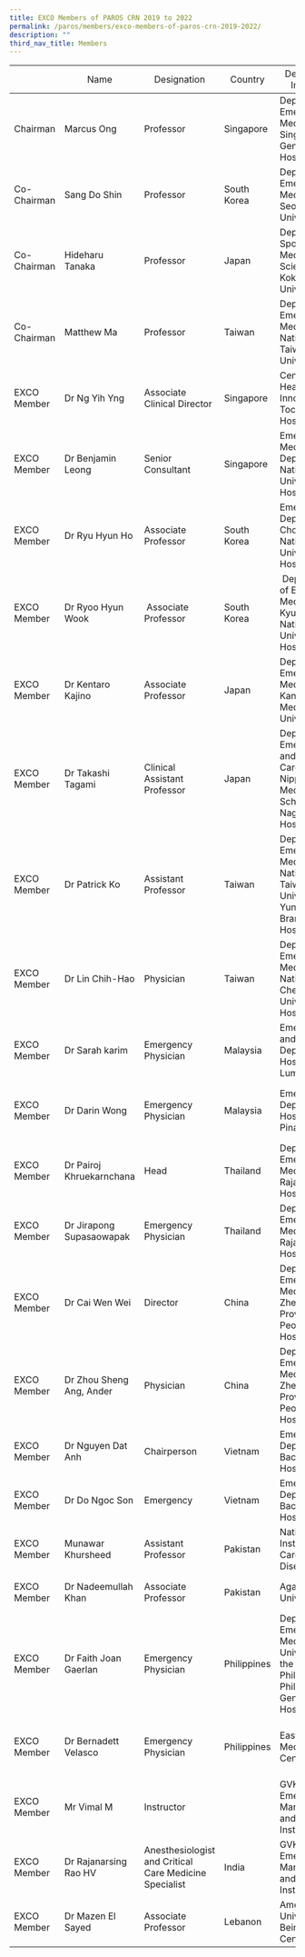 ```yaml
---
title: EXCO Members of PAROS CRN 2019 to 2022
permalink: /paros/members/exco-members-of-paros-crn-2019-2022/
description: ""
third_nav_title: Members
---
```

<table>
   <thead>
      <tr>
         <th><span style="font-weight: normal;">&nbsp;</span></th>
         <th><span style="font-weight: normal;">Name</span></th>
         <th><span style="font-weight: normal;">Designation</span></th>
         <th><span style="font-weight: normal;">Country</span></th>
         <th><span style="font-weight: normal;">Department/ Institution</span></th>
         <th><span style="font-weight: normal;">Address</span></th>
         <th><span style="font-weight: normal;">Email</span></th>
      </tr>
   </thead>
   <tbody>
      <tr>
         <td>Chairman</td>
         <td>Marcus Ong</td>
         <td>Professor</td>
         <td>Singapore</td>
         <td>Department of Emergency Medicine Singapore General Hospital</td>
         <td>Outram Road,&nbsp;Singapore 169608</td>
         <td><a href="mailto:marcus.ong.e.h@singhealth.com.sg"><span style="color: #333333;">marcus.ong.e.h@singhealth.com.sg</span></a></td>
      </tr>
      <tr>
         <td>Co-Chairman</td>
         <td>Sang Do Shin</td>
         <td>Professor</td>
         <td>South Korea</td>
         <td>Department of Emergency Medicine Seoul National University</td>
         <td>28 Daehak-Ro, Chongno-gu, Seoul, 110-744 Korea</td>
         <td><a href="shinsangdo@snuh.org">shinsangdo@snuh.org</a></td>
      </tr>
      <tr>
         <td>Co-Chairman</td>
         <td>Hideharu Tanaka</td>
         <td>Professor</td>
         <td>Japan</td>
         <td>Department of Sport and Medical Science Kokushikan University</td>
         <td>7-3-1, Nagayama, Tama-city, Tokyo, 206-8611, Japan</td>
         <td><a href="mailto:hidetana@kokushikan.ac.jp"><span style="color: #333333;">hidetana@kokushikan.ac.jp</span></a></td>
      </tr>
      <tr>
         <td>Co-Chairman</td>
         <td>Matthew Ma</td>
         <td>Professor</td>
         <td>Taiwan</td>
         <td>Department of Emergency Medicine National Taiwan University</td>
         <td>#7, Chung-Shan South Road, Taipei, Taiwan</td>
         <td><a href="mailto:mattma.tw@gmail.com">mattma.tw@gmail.com</a></td>
      </tr>
      <tr>
         <td>EXCO Member</td>
         <td>Dr Ng Yih Yng</td>
         <td>Associate Clinical Director</td>
         <td>Singapore</td>
         <td>Centre for Healthcare Innovation Tan Tock Seng Hospital</td>
         <td>11 Jln Tan Tock Seng, Singapore 308433</td>
         <td><a href="mailto:yihyng@gmail.com">yihyng@gmail.com</a></td>
      </tr>
      <tr>
         <td>EXCO Member</td>
         <td>Dr Benjamin Leong</td>
         <td>Senior Consultant</td>
         <td>Singapore</td>
         <td>Emergency Medicine Department National University Hospital</td>
         <td>5 Lower Kent Ridge Road Singapore 119074</td>
         <td><a href="mailto:benjamin_sh_leong@nuhs.edu.sg">benjamin_sh_leong@nuhs.edu.sg</a></td>
      </tr>
      <tr>
         <td>EXCO Member</td>
         <td>Dr Ryu Hyun Ho</td>
         <td>Associate Professor</td>
         <td>South Korea</td>
         <td>Emergency Department Chonnam National University Hospital</td>
         <td>671 Jebongno, Dong-gu, Gwangju, 501-757, Korea&nbsp;</td>
         <td><a href="mailto:oriryu@naver.com">oriryu@naver.com</a></td>
      </tr>
      <tr>
         <td>EXCO Member</td>
         <td>Dr Ryoo Hyun Wook</td>
         <td>&nbsp;Associate Professor</td>
         <td>South Korea</td>
         <td>&nbsp;Department of Emergency Medicine Kyungpook National University Hospital</td>
         <td>&nbsp;200 Dongduk-Ro Jung-gu Daegu, Korea</td>
         <td><a href="mailto:realfreeman@hanmail.net">realfreeman@hanmail.net</a></td>
      </tr>
      <tr>
         <td>EXCO Member</td>
         <td>Dr Kentaro Kajino</td>
         <td>Associate Professor</td>
         <td>Japan</td>
         <td>Department of Emergency Medicine Kansai Medical University</td>
         <td>2 Chome-1-1 Shinmachi, Hirakata, Osaka 573-1191, Japan</td>
         <td><a href="mailto:kajihanapu@yahoo.co.jp">kajihanapu@yahoo.co.jp</a></td>
      </tr>
      <tr>
         <td>EXCO Member</td>
         <td>Dr Takashi Tagami</td>
         <td>Clinical Assistant Professor</td>
         <td>Japan&nbsp;</td>
         <td>Department of Emergency and Critical Care Medicine Nippon Medical School Tama Nagayama Hospital</td>
         <td>1-7-1 Nagayama, Tama-shi, Tokyo, 206-8512, Japan</td>
         <td><a href="mailto:t-tagami@nms.ac.jp"><span style="color: #333333;">emergency.t-tagami@nms.ac.jp</span></a></td>
      </tr>
      <tr>
         <td>EXCO Member</td>
         <td>Dr Patrick Ko</td>
         <td>Assistant Professor</td>
         <td>Taiwan</td>
         <td>Department of Emergency Medicine National Taiwan University, Yun-Lin Branch Hospital</td>
         <td>#7, Chung-Shan South Road, Taipei, Taiwan, 100</td>
         <td><a href="mailto:patrick.patko@gmail.com"><span style="color: #333333;">patrick.patko@gmail.com</span></a></td>
      </tr>
      <tr>
         <td>EXCO Member</td>
         <td>Dr Lin Chih-Hao</td>
         <td>Physician</td>
         <td>Taiwan</td>
         <td>Department of Emergency Medicine National Cheng Kung University Hospital</td>
         <td>70403, No. 138, Shengli Rd., North District, Tainan City 704, Taiwan &nbsp;</td>
         <td><a href="mailto:emergency.lin@gmail.com">emergency.lin@gmail.com</a></td>
      </tr>
      <tr>
         <td>EXCO Member</td>
         <td>Dr Sarah karim</td>
         <td>Emergency Physician</td>
         <td>Malaysia</td>
         <td>Emergency and Trauma Department Hospital Kuala Lumpur</td>
         <td>&nbsp;Jalan Pahang, 50586 Kuala Lumpur Malaysia</td>
         <td><a href="mailto:sarahabdkarim@yahoo.com"><span style="color: #333333;">sarahabdkarim@yahoo.com</span></a></td>
      </tr>
      <tr>
         <td>EXCO Member</td>
         <td>Dr Darin Wong</td>
         <td>Emergency Physician</td>
         <td>Malaysia</td>
         <td>Emergency Department Hospital Pulau Pinang</td>
         <td>Jalan Residensi, 10990 Georgetown, Pulau Pinang, Malaysia</td>
         <td><a href="mailto:darinwong@gmail.com"><span style="color: #333333;">darinwong@gmail.com</span></a></td>
      </tr>
      <tr>
         <td>EXCO Member</td>
         <td>Dr Pairoj Khruekarnchana</td>
         <td>Head</td>
         <td>Thailand</td>
         <td>Department of Emergency Medicine
            Rajavithi Hospital
         </td>
         <td>2 Phyathai, Ratchathewee, Bangkok Thailand 10400</td>
         <td><a href="mailto:pairoj_khruekarnchana@yahoo.com"><span style="color: #333333;">pairoj_khruekarnchana@yahoo.com</span></a></td>
      </tr>
      <tr>
         <td>EXCO Member</td>
         <td>Dr Jirapong Supasaowapak</td>
         <td>Emergency Physician</td>
         <td>Thailand</td>
         <td>Department of Emergency Medicine Rajavithi Hospital</td>
         <td>2 Phyathai, Ratchathewee, Bangkok Thailand 10400</td>
         <td><a href="mailto:guybrush115@gmail.com">guybrush115@gmail.com</a></td>
      </tr>
      <tr>
         <td>EXCO Member</td>
         <td>Dr Cai Wen Wei</td>
         <td>Director</td>
         <td>China</td>
         <td>Department of Emergency Medicine
            Zhejiang Provincial People’s Hospital
         </td>
         <td>158 Shangtang Road, Hangzhou, Zhejiang, China</td>
         <td><a href="mailto:wenweicai@gmail.com">wenweicai@gmail.com</a></td>
      </tr>
      <tr>
         <td>EXCO Member</td>
         <td>Dr Zhou Sheng Ang, Ander</td>
         <td>Physician</td>
         <td>China</td>
         <td>Department of Emergency Medicine
            Zhejiang Provincial People’s Hospital
         </td>
         <td>158 Shangtang Road, Hangzhou, Zhejiang, China</td>
         <td><a href="mailto:zsacareu@hotmail.com">zsacareu@hotmail.com</a></td>
      </tr>
      <tr>
         <td>EXCO Member</td>
         <td>Dr Nguyen Dat Anh</td>
         <td>Chairperson</td>
         <td>Vietnam</td>
         <td>Emergency Department Bach Mai Hospital</td>
         <td>78 Giải Phóng, Phương Mai, Đống Đa, Hà Nội, Vietnam</td>
         <td><a href="mailto:datanh_a9@yahoo.com.vn">datanh_a9@yahoo.com.vn </a></td>
      </tr>
      <tr>
         <td>EXCO Member</td>
         <td>Dr Do Ngoc Son</td>
         <td>Emergency</td>
         <td>Vietnam</td>
         <td>Emergency Department Bach Mai Hospital</td>
         <td>78 Giải Phóng, Phương Mai, Đống Đa, Hà Nội, Vietnam</td>
         <td><a href="mailto:sonngocdo@gmail.com">sonngocdo@gmail.com</a></td>
      </tr>
      <tr>
         <td>EXCO Member</td>
         <td>Munawar Khursheed</td>
         <td>Assistant Professor</td>
         <td>Pakistan</td>
         <td>National Institute of Cardiovascular Diseases</td>
         <td>Rafiqui (H.J.) Shaheed Road, Karachi-75510, Pakistan</td>
         <td><a href="mailto:munawarmd@gmail.com">munawarmd@gmail.com</a></td>
      </tr>
      <tr>
         <td>EXCO Member</td>
         <td>Dr Nadeemullah Khan</td>
         <td>Associate Professor</td>
         <td>Pakistan</td>
         <td>Aga Khan University</td>
         <td>Stadium Rd, Karachi 74800, Pakistan</td>
         <td><a href="mailto:nadeemullah.khan@aku.edu">nadeemullah.khan@aku.edu</a>;</td>
      </tr>
      <tr>
         <td>EXCO Member</td>
         <td>Dr Faith Joan Gaerlan</td>
         <td>Emergency Physician</td>
         <td>Philippines</td>
         <td>Department of Emergency Medicine
            University of the Philippines-Philippine General Hospital
         </td>
         <td>Taft Avenue, Manila Philippines</td>
         <td><a href="mailto:drfjmgaerlan@gmail.com"><span style="color: #333333;">drfjmgaerlan@gmail.com</span></a></td>
      </tr>
      <tr>
         <td>EXCO Member</td>
         <td>Dr Bernadett Velasco</td>
         <td>Emergency Physician</td>
         <td>Philippines</td>
         <td>East Avenue Medical Center</td>
         <td>East Ave, Diliman, Quezon City, 1100 Metro Manila, Philippines</td>
         <td><a href="mailto:dettpvelasco@yahoo.com"><span style="color: #333333;">dettpvelasco@yahoo.com</span></a></td>
      </tr>
      <tr>
         <td>EXCO Member</td>
         <td>Mr Vimal M</td>
         <td>Instructor</td>
         <td>&nbsp;</td>
         <td>GVK Emergency Management and Research Institute</td>
         <td>Medchal Road, Devar Yamzal, Secunderabad, 500078 Telangana India</td>
         <td><a href="mailto:vimal_m@emri.in">vimal_m@emri.in</a></td>
      </tr>
      <tr>
         <td>EXCO Member</td>
         <td>Dr Rajanarsing Rao HV &nbsp;</td>
         <td>Anesthesiologist and Critical Care Medicine Specialist</td>
         <td>India</td>
         <td>GVK Emergency Management and Research Institute</td>
         <td>Medchal Road, Devar Yamzal, Secunderabad, 500078 Telangana India</td>
         <td><a href="mailto:rajanarsingrao_hv@emri.in">rajanarsingrao_hv@emri.in</a></td>
      </tr>
      <tr>
         <td>EXCO Member</td>
         <td>Dr Mazen El Sayed</td>
         <td>Associate Professor</td>
         <td>Lebanon</td>
         <td>American University of Beirut Medical Center</td>
         <td>P.O.Box - 11-0236 Riad El Solh, Beirut 1107 2020</td>
         <td><span style="color: #333333;"><a href="mailto:FCummins@melsayed@aub.edu.lb">melsayed@aub.edu.lb</a></span></td>
      </tr>
   </tbody>
</table>
